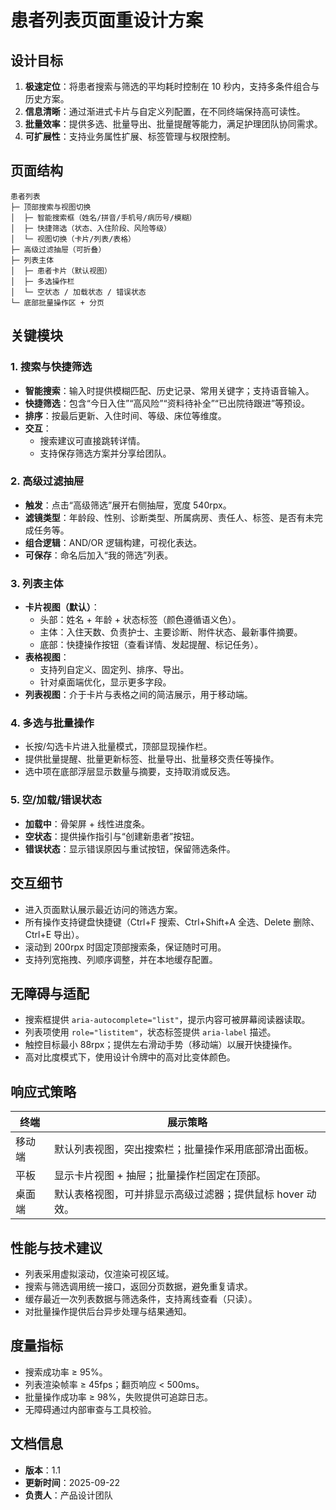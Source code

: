 ﻿# 患者列表页面重设计方案

## 设计目标
1. **极速定位**：将患者搜索与筛选的平均耗时控制在 10 秒内，支持多条件组合与历史方案。
2. **信息清晰**：通过渐进式卡片与自定义列配置，在不同终端保持高可读性。
3. **批量效率**：提供多选、批量导出、批量提醒等能力，满足护理团队协同需求。
4. **可扩展性**：支持业务属性扩展、标签管理与权限控制。

## 页面结构
```
患者列表
├─ 顶部搜索与视图切换
│  ├─ 智能搜索框（姓名/拼音/手机号/病历号/模糊）
│  ├─ 快捷筛选（状态、入住阶段、风险等级）
│  └─ 视图切换（卡片/列表/表格）
├─ 高级过滤抽屉（可折叠）
├─ 列表主体
│  ├─ 患者卡片（默认视图）
│  ├─ 多选操作栏
│  └─ 空状态 / 加载状态 / 错误状态
└─ 底部批量操作区 + 分页
```

## 关键模块
### 1. 搜索与快捷筛选
- **智能搜索**：输入时提供模糊匹配、历史记录、常用关键字；支持语音输入。
- **快捷筛选**：包含“今日入住”“高风险”“资料待补全”“已出院待跟进”等预设。
- **排序**：按最后更新、入住时间、等级、床位等维度。
- **交互**：
  - 搜索建议可直接跳转详情。
  - 支持保存筛选方案并分享给团队。

### 2. 高级过滤抽屉
- **触发**：点击“高级筛选”展开右侧抽屉，宽度 540rpx。
- **滤镜类型**：年龄段、性别、诊断类型、所属病房、责任人、标签、是否有未完成任务等。
- **组合逻辑**：AND/OR 逻辑构建，可视化表达。
- **可保存**：命名后加入“我的筛选”列表。

### 3. 列表主体
- **卡片视图（默认）**：
  - 头部：姓名 + 年龄 + 状态标签（颜色遵循语义色）。
  - 主体：入住天数、负责护士、主要诊断、附件状态、最新事件摘要。
  - 底部：快捷操作按钮（查看详情、发起提醒、标记任务）。
- **表格视图**：
  - 支持列自定义、固定列、排序、导出。
  - 针对桌面端优化，显示更多字段。
- **列表视图**：介于卡片与表格之间的简洁展示，用于移动端。

### 4. 多选与批量操作
- 长按/勾选卡片进入批量模式，顶部显现操作栏。
- 提供批量提醒、批量更新标签、批量导出、批量移交责任等操作。
- 选中项在底部浮层显示数量与摘要，支持取消或反选。

### 5. 空/加载/错误状态
- **加载中**：骨架屏 + 线性进度条。
- **空状态**：提供操作指引与“创建新患者”按钮。
- **错误状态**：显示错误原因与重试按钮，保留筛选条件。

## 交互细节
- 进入页面默认展示最近访问的筛选方案。
- 所有操作支持键盘快捷键（Ctrl+F 搜索、Ctrl+Shift+A 全选、Delete 删除、Ctrl+E 导出）。
- 滚动到 200rpx 时固定顶部搜索条，保证随时可用。
- 支持列宽拖拽、列顺序调整，并在本地缓存配置。

## 无障碍与适配
- 搜索框提供 `aria-autocomplete="list"`，提示内容可被屏幕阅读器读取。
- 列表项使用 `role="listitem"`，状态标签提供 `aria-label` 描述。
- 触控目标最小 88rpx；提供左右滑动手势（移动端）以展开快捷操作。
- 高对比度模式下，使用设计令牌中的高对比变体颜色。

## 响应式策略
| 终端 | 展示策略 |
|------|----------|
| 移动端 | 默认列表视图，突出搜索栏；批量操作采用底部滑出面板。 |
| 平板 | 显示卡片视图 + 抽屉；批量操作栏固定在顶部。 |
| 桌面端 | 默认表格视图，可并排显示高级过滤器；提供鼠标 hover 动效。 |

## 性能与技术建议
- 列表采用虚拟滚动，仅渲染可视区域。
- 搜索与筛选调用统一接口，返回分页数据，避免重复请求。
- 缓存最近一次列表数据与筛选条件，支持离线查看（只读）。
- 对批量操作提供后台异步处理与结果通知。

## 度量指标
- 搜索成功率 ≥ 95%。
- 列表渲染帧率 ≥ 45fps；翻页响应 < 500ms。
- 批量操作成功率 ≥ 98%，失败提供可追踪日志。
- 无障碍通过内部审查与工具校验。

## 文档信息
- **版本**：1.1
- **更新时间**：2025-09-22
- **负责人**：产品设计团队

